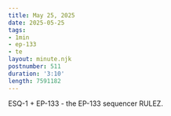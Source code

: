 ```yaml
---
title: May 25, 2025
date: 2025-05-25
tags:
- 1min
- ep-133
- te
layout: minute.njk
postnumber: 511
duration: '3:10'
length: 7591182
---
```

ESQ-1 + EP-133 - the EP-133 sequencer RULEZ.